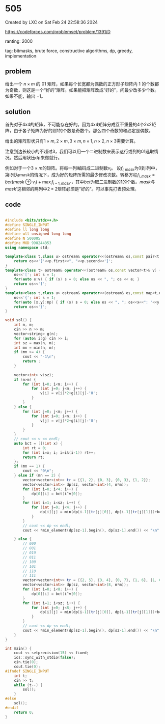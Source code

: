 # 505

Created by LXC on Sat Feb 24 22:58:36 2024

https://codeforces.com/problemset/problem/1391/D

ranting: 2000

tag: bitmasks, brute force, constructive algorithms, dp, greedy, implementation

## problem

给出一个 $n \times m$ 的 $01$ 矩阵，如果每个长宽都为偶数的正方形子矩阵内 $1$ 的个数都为奇数，则这是一个“好的”矩阵。如果能把矩阵改成“好的”，问最少改多少个数。如果不能，输出 $-1$。

## solution

首先对于4x4的矩阵，不可能存在好的。因为4x4矩阵分成互不重叠的4个2x2矩阵，由于各子矩阵为好的则1的个数是奇数个。那么四个奇数的和必定是偶数。

给出的矩阵形状只有$1\times m, 2\times m, 3\times m, n \times 1, n\times 2, n\times 3$需要计算。

注意到边长较小的不超过3，我们可以用一个二进制数来表示这行或列的01选取情况。然后用状压dp来做就行。

例如对于一个$3\times m$的矩阵。将每一列i编码成二进制数$v_i$。 设$f_{i,mask}$为0到i列中，第i列为mask的情况下，成为好的矩阵所需的最少修改次数。转移方程$f_{i,mask} = bct(mask \oplus v_i)+\max f_{i-1, mask'}$，其中$bct$为取二进制数的1的个数。$mask$与$mask'$这相邻的两列中$2\times 2$矩阵必须是"好的"。可以事先打表预处理。

## code

``` cpp

#include <bits/stdc++.h>
#define SINGLE_INPUT
#define ll long long
#define ull unsigned long long
#define N 500005
#define MOD 998244353
using namespace std;

template<class t,class u> ostream& operator<<(ostream& os,const pair<t,u>& p) {
    return os<<'['<<p.first<<", "<<p.second<<']';
}
template<class t> ostream& operator<<(ostream& os,const vector<t>& v) {
    os<<'['; int s = 1;
    for(auto e:v) { if (s) s = 0; else os << ", "; os << e; }
    return os<<']';
}
template<class t,class u> ostream& operator<<(ostream& os,const map<t,u>& mp){
    os<<'{'; int s = 1;
    for(auto [x,y]:mp) { if (s) s = 0; else os << ", "; os<<x<<": "<<y; }
    return os<<'}';
}

void sol() {
    int n, m;
    cin >> n >> m;
    vector<string> g(n);
    for (auto& i:g) cin >> i;
    int sz = max(n, m);
    int mn = min(n, m);
    if (mn >= 4) {
        cout << "-1\n";
        return ;
    }
    
    vector<int> v(sz);
    if (n>m) {
        for (int i=0; i<n; i++) {
            for (int j=0; j<m; j++) {
                v[i] = v[i]*2+g[i][j]-'0';
            }
        }
    } else {
        for (int j=0; j<m; j++) {
            for (int i=0; i<n; i++) {
                v[j] = v[j]*2+g[i][j]-'0';
            }
        }
    }
    // cout << v << endl;
    auto bct = [](int x) {
        int rt = 0;
        for (int i=x; i; i=i&(i-1)) rt++;
        return rt;
    };
    if (mn == 1) {
        cout << "0\n";
    } else if (mn == 2) {
        vector<vector<int>> tr = {{1, 2}, {0, 3}, {0, 3}, {1, 2}};
        vector<vector<int>> dp(sz, vector<int>(4, n*m));
        for (int i=0; i<4; i++) {
            dp[0][i] = bct(i^v[0]);
        }
        for (int i=1; i<sz; i++) {
            for (int j=0; j<4; j++) {
                dp[i][j] = min(dp[i-1][tr[j][0]], dp[i-1][tr[j][1]])+bct(j^v[i]);
            }
        }
        // cout << dp << endl;
        cout << *min_element(dp[sz-1].begin(), dp[sz-1].end()) << "\n";

    } else {
        // 000
        // 001
        // 010
        // 011
        // 100
        // 101
        // 110
        // 111
        vector<vector<int>> tr = {{2, 5}, {3, 4}, {0, 7}, {1, 6}, {1, 6}, {0, 7}, {3, 4}, {2, 5}};
        vector<vector<int>> dp(sz, vector<int>(8, n*m));
        for (int i=0; i<8; i++) {
            dp[0][i] = bct(i^v[0]);
        }
        for (int i=1; i<sz; i++) {
            for (int j=0; j<8; j++) {
                dp[i][j] = min(dp[i-1][tr[j][0]], dp[i-1][tr[j][1]])+bct(j^v[i]);
            }
        }
        // cout << dp << endl;
        cout << *min_element(dp[sz-1].begin(), dp[sz-1].end()) << "\n";
    }
}

int main() {
    cout << setprecision(15) << fixed;
    ios::sync_with_stdio(false);
    cin.tie(0);
    cout.tie(0);
#ifndef SINGLE_INPUT
    int t;
    cin >> t;
    while (t--) {
        sol();
    }
#else
    sol();
#endif
    return 0;
}

```
